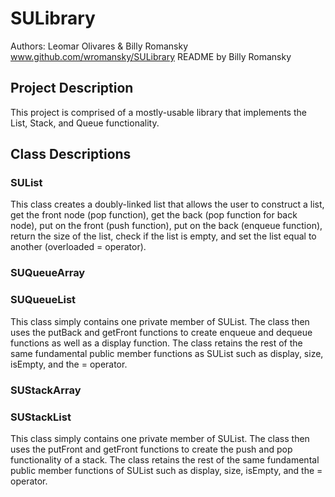 # SULibrary
Authors: Leomar Olivares & Billy Romansky
www.github.com/wromansky/SULibrary
README by Billy Romansky

## Project Description
This project is comprised of a mostly-usable library that implements the List, Stack, and Queue functionality.

## Class Descriptions

### SUList
This class creates a doubly-linked list that allows the user to construct a list, get the front node (pop function), get the back (pop function for back node), put on the front (push function), put on the back (enqueue function), return the size of the list, check if the list is empty, and set the list equal to another (overloaded = operator).

### SUQueueArray

### SUQueueList
This class simply contains one private member of SUList. The class then uses the putBack and getFront functions to create enqueue and dequeue functions as well as a display function. The class retains the rest of the same fundamental public member functions as SUList such as display, size, isEmpty, and the = operator.

### SUStackArray


### SUStackList
This class simply contains one private member of SUList. The class then uses the putFront and getFront functions to create the push and pop functionality of a stack. The class retains the rest of the same fundamental public member functions of SUList such as display, size, isEmpty, and the = operator.

